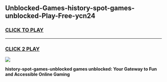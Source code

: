 
## Unblocked-Games-history-spot-games-unblocked-Play-Free-ycn24
<h3>
<a href="https://premium76.site?title=history-spot-games-unblocked&ref=19M">CLICK TO PLAY</a></h3>
<hr>

<h3>
<a href="https://premium76.site?title=history-spot-games-unblocked&ref=19M">CLICK 2 PLAY</a>
  
</h3>

<a href="https://premium76.site?title=history-spot-games-unblocked&ref=19M"><img src="https://clearcache.store/games.png"></a>


**history-spot-games-unblocked games unblocked: Your Gateway to Fun and Accessible Online Gaming**
